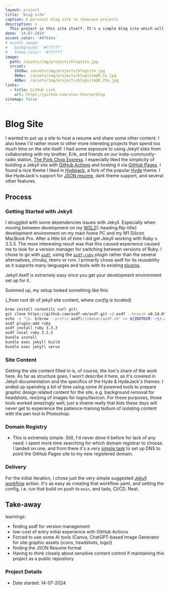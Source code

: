 ```yaml
---
layout: project
title: 'blog site'
caption: A personal blog site to showcase projects
description: >
  This project is this site itself. It's a simple blog site which will serve as a platform for documenting my journey through various projects. The development, deployment and hosting of the blog site is the "project" that it documented here. 
date: '14-07-2024'
accent_color: '#4fb1ba'
# accent_image:
#   background: '#ffffff'
#   theme_color: '#ffffff'
image: 
  path: /assets/img/projects/blogsite.jpg
  srcset: 
    1920w: /assets/img/projects/blogsite.jpg
    960w:  /assets/img/projects/blogsite@0,5x.jpg
    480w:  /assets/img/projects/blogsite@0,25x.jpg
links:
  - title: GitHub Link 
    url: https://github.com/alex-thorne/blog
sitemap: false
---
```



# Blog Site

I wanted to put up a site to host a resume and share some other content. I also knew I'd rather move to other more intereting projects than spend too much time on the site itself. I had some exposure to using Jekyll sites from collaborating with my brother, Erik, and friends on our indie-community-radio station, [The Pork Chop Express](http://porkchopexpress.live/). I especially liked the simplicity of building a Jekyll site with [GitHub Actions](https://jekyllrb.com/docs/continuous-integration/github-actions/) and hosting it via [GitHub Pages](https://docs.github.com/en/pages/setting-up-a-github-pages-site-with-jekyll). I found a nice theme I liked in [Hydejack](https://hydejack.com/), a fork of the popular [Hyde](https://jekyllthemes.io/theme/hyde) theme. I like HydeJack's support for [JSON resume](https://jsonresume.org/), dark theme support, and several other features. 

## Process

### Getting Started with Jekyll
I struggled with some dependencies issues with Jekyll. Especially when moving between development on my [WSL2]{:.heading.flip-title} development environment on my main home PC and my M1 Silicon MacBook Pro. After a little bit of time I did get Jekyll working with Ruby v. 3.3.3. The more interesting result was that this caused experience caused me to look for a version manager for switching between versions of Ruby. I chose to go with [`asdf`](https://github.com/asdf-vm/asdf), using the [`asdf-ruby`](https://github.com/asdf-vm/asdf-ruby?tab=readme-ov-file) plugin rather than the several alternatives, chruby, rbenv or rvm. I primarily chose asdf for its reusability as it supports many languages and tools with its existing [plugins](https://github.com/asdf-vm/asdf-plugins). 

Jekyll itself is extremely easy once you get your development environment set up for it. 

Summed up, my setup looked something like this:

(_from root dir of jekyll site content, where _config is located_)

  ```bash
  brew install coreutils curl git\
  git clone https://github.com/asdf-vm/asdf.git ~/.asdf --branch v0.14.0\
  echo -e "\n. $(brew --prefix asdf)/libexec/asdf.sh" >> ${ZDOTDIR:-~}/.zshrc\
  asdf plugin-add ruby
  asdf install ruby 3.3.3
  asdf local ruby 3.3.3
  bundle install
  bundle exec jekyll build
  bundle exec jekyll serve
  ```

### Site Content

Getting the site content filled in is, of course, the lion's share of the work here. As far as structure goes, I won't describe it here, as it's covered in Jekyll documentation and the specifics of the Hyde & HydeJack's themes. I ended up spending a bit of time using some AI powered tools to prepare graphic design related content for the site, e.g. background removal for headshots, resizing of images for logos/favicon. For these purposes, those tools worked amazingly well; just a shame really that kids these days will never get to experience the patience-training tedium of isolating content with the pen tool in Photoshop. 

### Domain Registry

- This is extremely simple. Still, I'd never done it before for lack of any need. I spent more time searching for which domain registrar to choose. I landed on one, and from there it's a very [simple task](https://docs.github.com/en/pages/configuring-a-custom-domain-for-your-github-pages-site/managing-a-custom-domain-for-your-github-pages-site#configuring-an-apex-domain) to set up DNS to point the GitHub Pages site to my new registered domain. 

### Delivery 

For the initial iteration, I chose just the very simple suggested [Jekyll workflow](https://github.com/alex-thorne/blog/commit/7dbb6ba785f38f1d2b825f59c9a98ccc15860bc4) action. It's as easy as creating that workflow yaml, and setting the config, i.e. run that build on push to `main`, and tada, CI/CD. Neat.

## Take-away

learnings:
- finding asdf for version management
- low-cost of entry initial experience with GitHub Actions
- Forced to use some AI tools (Canva, ChatGPT-based Image Generator for site graphic assets (icons, headshots, logo))
- finding the JSON Resume format
- Having to think closely about sensitive content control if maintaining this project as a public repository


### Project Details
- Date started: 14-07-2024

[WSL2]: WSL2.md